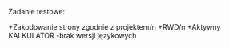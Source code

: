 Zadanie testowe:

+Zakodowanie strony zgodnie z projektem/n
+RWD/n
+Aktywny KALKULATOR
-brak wersji językowych

